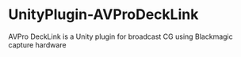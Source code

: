 # UnityPlugin-AVProDeckLink
AVPro DeckLink is a Unity plugin for broadcast CG using Blackmagic capture hardware
